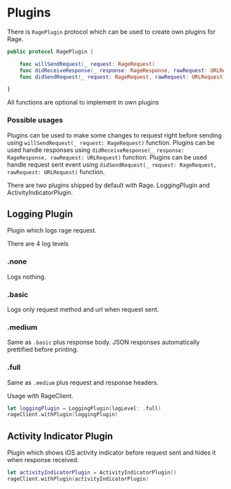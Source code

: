 Plugins
=============================
There is `RagePlugin` protocol which can be used to create own plugins for Rage.
```swift
public protocol RagePlugin {

    func willSendRequest(_ request: RageRequest)
    func didReceiveResponse(_ response: RageResponse, rawRequest: URLRequest)
    func didSendRequest(_ request: RageRequest, rawRequest: URLRequest)

}
```
All functions are optional to implement in own plugins

### Possible usages ###
Plugins can be used to make some changes to request right before sending using `willSendRequest(_ request: RageRequest)` function.
Plugins can be used handle responses using `didReceiveResponse(_ response: RageResponse, rawRequest: URLRequest)` function.
Plugins can be used handle request sent event using `didSendRequest(_ request: RageRequest, rawRequest: URLRequest)` function.

There are two plugins shipped by default with Rage. LoggingPlugin and ActivityIndicatorPlugin.

## Logging Plugin ##
Plugin which logs rage request.

There are 4 log levels
### .none ###
Logs nothing.

### .basic ###
Logs only request method and url when request sent.

### .medium ###
Same as `.basic` plus response body. JSON responses automatically prettified before printing.

### .full ###
Same as `.medium` plus request and response headers.

Usage with RageClient.
```swift
let loggingPlugin = LoggingPlugin(logLevel: .full)
rageClient.withPlugin(loggingPlugin)
```

## Activity Indicator Plugin ##
Plugin which shows iOS activity indicator before request sent and hides it when response received.

```swift
let activityIndicatorPlugin = ActivityIndicatorPlugin()
rageClient.withPlugin(activityIndicatorPlugin)
```